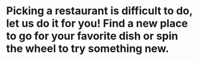 # Picking a restaurant is difficult to do, let us do it for you!  Find a new place to go for your favorite dish or spin the wheel to try something new.
